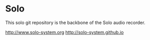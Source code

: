 # Solo

This solo git repository is the backbone of the Solo audio recorder.

http://www.solo-system.org
http://solo-system.github.io
